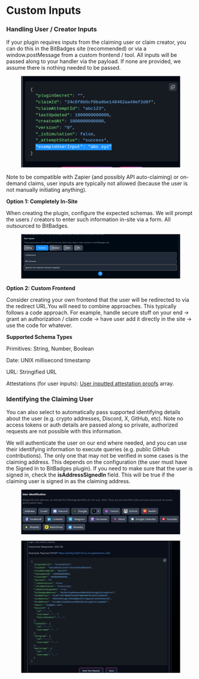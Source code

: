 # Custom Inputs

### Handling User / Creator Inputs

If your plugin requires inputs from the claiming user or claim creator, you can do this in the BitBadges site (recommended) or via a window.postMessage from a custom frontend / tool. All inputs will be passed along to your handler via the payload. If none are provided, we assume there is nothing needed to be passed.

<figure><img src="../../../../../.gitbook/assets/image (165).png" alt=""><figcaption></figcaption></figure>

Note to be compatible with Zapier (and possibly API auto-claiming) or on-demand claims, user inputs are typically not allowed (because the user is not manually initiating anything).&#x20;

**Option 1: Completely In-Site**

When creating the plugin, configure the expected schemas. We will prompt the users / creators to enter such information in-site via a form. All outsourced to BitBadges.

<figure><img src="../../../../../.gitbook/assets/image (121).png" alt=""><figcaption></figcaption></figure>

**Option 2: Custom Frontend**

Consider creating your own frontend that the user will be redirected to via the redirect URL.You will need to combine approaches. This typically follows a code approach. For example, handle secure stuff on your end -> grant an authorization / claim code -> have user add it directly in the site -> use the code for whatever.

**Supported Schema Types**

Primitives: String, Number, Boolean

Date: UNIX millisecond timestamp

URL: Stringified URL

Attestations (for user inputs): [User inputted attestation proofs](broken-reference) array.

### Identifying the Claiming User

You can also select to automatically pass supported identifying details about the user (e.g. crypto addresses, Discord, X, GitHub, etc).  Note no access tokens or auth details are passed along so private, authorized requests are not possible with this information.

We will authenticate the user on our end where needed, and you can use their identifying information to execute queries (e.g. public GitHub contributions). The only one that may not be verified in some cases is the claiming address. This depends on the configuration (the user must have the Signed In to BitBadges plugin). If you need to make sure that the user is signed in, check the **isAddressSignedIn** field. This will be true if the claiming user is signed in as the claiming address.

<figure><img src="../../../../../.gitbook/assets/image (215).png" alt=""><figcaption></figcaption></figure>

<figure><img src="../../../../../.gitbook/assets/image (216).png" alt=""><figcaption></figcaption></figure>
